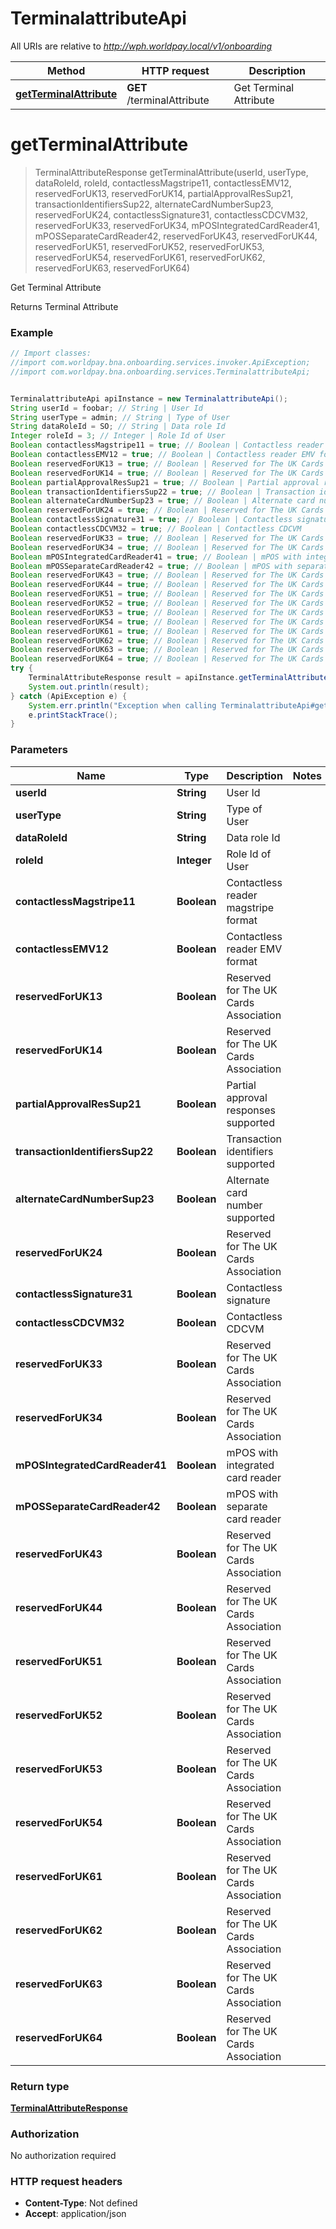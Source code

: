 # TerminalattributeApi

All URIs are relative to *http://wph.worldpay.local/v1/onboarding*

Method | HTTP request | Description
------------- | ------------- | -------------
[**getTerminalAttribute**](TerminalattributeApi.md#getTerminalAttribute) | **GET** /terminalAttribute | Get Terminal Attribute


<a name="getTerminalAttribute"></a>
# **getTerminalAttribute**
> TerminalAttributeResponse getTerminalAttribute(userId, userType, dataRoleId, roleId, contactlessMagstripe11, contactlessEMV12, reservedForUK13, reservedForUK14, partialApprovalResSup21, transactionIdentifiersSup22, alternateCardNumberSup23, reservedForUK24, contactlessSignature31, contactlessCDCVM32, reservedForUK33, reservedForUK34, mPOSIntegratedCardReader41, mPOSSeparateCardReader42, reservedForUK43, reservedForUK44, reservedForUK51, reservedForUK52, reservedForUK53, reservedForUK54, reservedForUK61, reservedForUK62, reservedForUK63, reservedForUK64)

Get Terminal Attribute

Returns Terminal Attribute

### Example
```java
// Import classes:
//import com.worldpay.bna.onboarding.services.invoker.ApiException;
//import com.worldpay.bna.onboarding.services.TerminalattributeApi;


TerminalattributeApi apiInstance = new TerminalattributeApi();
String userId = foobar; // String | User Id
String userType = admin; // String | Type of User
String dataRoleId = SO; // String | Data role Id
Integer roleId = 3; // Integer | Role Id of User
Boolean contactlessMagstripe11 = true; // Boolean | Contactless reader magstripe format
Boolean contactlessEMV12 = true; // Boolean | Contactless reader EMV format
Boolean reservedForUK13 = true; // Boolean | Reserved for The UK Cards Association
Boolean reservedForUK14 = true; // Boolean | Reserved for The UK Cards Association
Boolean partialApprovalResSup21 = true; // Boolean | Partial approval responses supported
Boolean transactionIdentifiersSup22 = true; // Boolean | Transaction identifiers supported
Boolean alternateCardNumberSup23 = true; // Boolean | Alternate card number supported
Boolean reservedForUK24 = true; // Boolean | Reserved for The UK Cards Association
Boolean contactlessSignature31 = true; // Boolean | Contactless signature
Boolean contactlessCDCVM32 = true; // Boolean | Contactless CDCVM
Boolean reservedForUK33 = true; // Boolean | Reserved for The UK Cards Association
Boolean reservedForUK34 = true; // Boolean | Reserved for The UK Cards Association
Boolean mPOSIntegratedCardReader41 = true; // Boolean | mPOS with integrated card reader
Boolean mPOSSeparateCardReader42 = true; // Boolean | mPOS with separate  card reader
Boolean reservedForUK43 = true; // Boolean | Reserved for The UK Cards Association
Boolean reservedForUK44 = true; // Boolean | Reserved for The UK Cards Association
Boolean reservedForUK51 = true; // Boolean | Reserved for The UK Cards Association
Boolean reservedForUK52 = true; // Boolean | Reserved for The UK Cards Association
Boolean reservedForUK53 = true; // Boolean | Reserved for The UK Cards Association
Boolean reservedForUK54 = true; // Boolean | Reserved for The UK Cards Association
Boolean reservedForUK61 = true; // Boolean | Reserved for The UK Cards Association
Boolean reservedForUK62 = true; // Boolean | Reserved for The UK Cards Association
Boolean reservedForUK63 = true; // Boolean | Reserved for The UK Cards Association
Boolean reservedForUK64 = true; // Boolean | Reserved for The UK Cards Association
try {
    TerminalAttributeResponse result = apiInstance.getTerminalAttribute(userId, userType, dataRoleId, roleId, contactlessMagstripe11, contactlessEMV12, reservedForUK13, reservedForUK14, partialApprovalResSup21, transactionIdentifiersSup22, alternateCardNumberSup23, reservedForUK24, contactlessSignature31, contactlessCDCVM32, reservedForUK33, reservedForUK34, mPOSIntegratedCardReader41, mPOSSeparateCardReader42, reservedForUK43, reservedForUK44, reservedForUK51, reservedForUK52, reservedForUK53, reservedForUK54, reservedForUK61, reservedForUK62, reservedForUK63, reservedForUK64);
    System.out.println(result);
} catch (ApiException e) {
    System.err.println("Exception when calling TerminalattributeApi#getTerminalAttribute");
    e.printStackTrace();
}
```

### Parameters

Name | Type | Description  | Notes
------------- | ------------- | ------------- | -------------
 **userId** | **String**| User Id |
 **userType** | **String**| Type of User |
 **dataRoleId** | **String**| Data role Id |
 **roleId** | **Integer**| Role Id of User |
 **contactlessMagstripe11** | **Boolean**| Contactless reader magstripe format |
 **contactlessEMV12** | **Boolean**| Contactless reader EMV format |
 **reservedForUK13** | **Boolean**| Reserved for The UK Cards Association |
 **reservedForUK14** | **Boolean**| Reserved for The UK Cards Association |
 **partialApprovalResSup21** | **Boolean**| Partial approval responses supported |
 **transactionIdentifiersSup22** | **Boolean**| Transaction identifiers supported |
 **alternateCardNumberSup23** | **Boolean**| Alternate card number supported |
 **reservedForUK24** | **Boolean**| Reserved for The UK Cards Association |
 **contactlessSignature31** | **Boolean**| Contactless signature |
 **contactlessCDCVM32** | **Boolean**| Contactless CDCVM |
 **reservedForUK33** | **Boolean**| Reserved for The UK Cards Association |
 **reservedForUK34** | **Boolean**| Reserved for The UK Cards Association |
 **mPOSIntegratedCardReader41** | **Boolean**| mPOS with integrated card reader |
 **mPOSSeparateCardReader42** | **Boolean**| mPOS with separate  card reader |
 **reservedForUK43** | **Boolean**| Reserved for The UK Cards Association |
 **reservedForUK44** | **Boolean**| Reserved for The UK Cards Association |
 **reservedForUK51** | **Boolean**| Reserved for The UK Cards Association |
 **reservedForUK52** | **Boolean**| Reserved for The UK Cards Association |
 **reservedForUK53** | **Boolean**| Reserved for The UK Cards Association |
 **reservedForUK54** | **Boolean**| Reserved for The UK Cards Association |
 **reservedForUK61** | **Boolean**| Reserved for The UK Cards Association |
 **reservedForUK62** | **Boolean**| Reserved for The UK Cards Association |
 **reservedForUK63** | **Boolean**| Reserved for The UK Cards Association |
 **reservedForUK64** | **Boolean**| Reserved for The UK Cards Association |

### Return type

[**TerminalAttributeResponse**](TerminalAttributeResponse.md)

### Authorization

No authorization required

### HTTP request headers

 - **Content-Type**: Not defined
 - **Accept**: application/json

